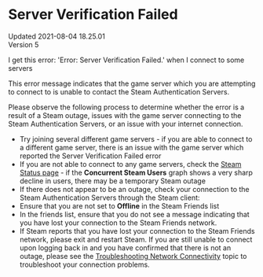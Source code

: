 # Server Verification Failed
Updated 2021-08-04 18.25.01  
Version 5  

I get this error: 'Error: Server Verification Failed.' when I connect to some servers  
  
This error message indicates that the game server which you are attempting to connect to is unable to contact the Steam Authentication Servers.  
  
Please observe the following process to determine whether the error is a result of a Steam outage, issues with the game server connecting to the Steam Authentication Servers, or an issue with your internet connection.  
* Try joining several different game servers - if you are able to connect to a different game server, there is an issue with the game server which reported the Server Verification Failed error
* If you are not able to connect to any game servers, check the [Steam Status page](http://www.steampowered.com/status/status.html) - if the **Concurrent Steam Users** graph shows a very sharp decline in users, there may be a temporary Steam outage
* If there does not appear to be an outage, check your connection to the Steam Authentication Servers through the Steam client: 
* Ensure that you are not set to **Offline** in the Steam Friends list
* In the friends list, ensure that you do not see a message indicating that you have lost your connection to the Steam Friends network.
* If Steam reports that you have lost your connection to the Steam Friends network, please exit and restart Steam. If you are still unable to connect upon logging back in and you have confirmed that there is not an outage, please see the [Troubleshooting Network Connectivity](https://help.steampowered.com/en/faqs/view/669A-2F68-D1D1-A5EC) topic to troubleshoot your connection problems.